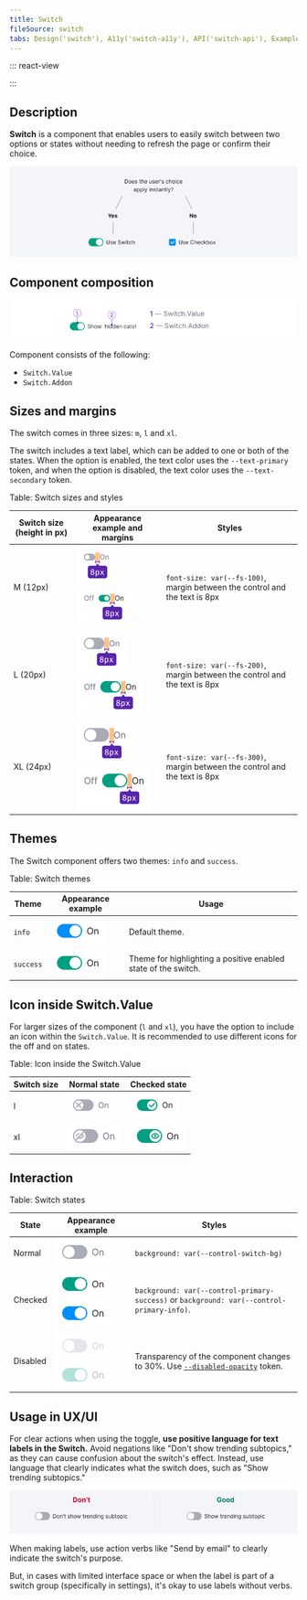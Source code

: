 ```yaml
---
title: Switch
fileSource: switch
tabs: Design('switch'), A11y('switch-a11y'), API('switch-api'), Example('switch-code'), Changelog('switch-changelog')
---
```


::: react-view

<script lang="tsx">
import React from 'react';
import Switch from 'intergalactic/switch';
import CheckM from 'intergalactic/icon/Check/m';
import PlaygroundGeneration from '@components/PlaygroundGeneration';

const App = PlaygroundGeneration(
  (createGroupWidgets) => {
    const { bool, select, radio, text, onChange } = createGroupWidgets('Switch');

    const size = radio({
      key: 'size',
      defaultValue: 'l',
      label: 'Size',
      options: ['m', 'l', 'xl'],
    });

    const theme = select({
      key: 'theme',
      defaultValue: 'success',
      label: 'Theme',
      options: ['info', 'success'].map((v) => ({ value: v, name: v })),
    });

    const checked = bool({
      key: 'checked',
      defaultValue: false,
      label: 'Checked',
    });

    const icon = bool({ key: 'children', defaultValue: false, label: 'Icon' });

    const before = text({
      key: 'before',
      label: 'AddonLeft',
      defaultValue: 'Off',
    });

    const after = text({
      key: 'after',
      label: 'AddonRight',
      defaultValue: 'On',
    });

    const disabled = bool({
      key: 'disabled',
      defaultValue: false,
      label: 'Disabled',
    });

    return (
      <Switch theme={theme} size={size}>
        {before && <Switch.Addon>{before}</Switch.Addon>}
        <Switch.Value
          disabled={disabled}
          checked={checked}
          onChange={(value) => onChange('checked', value)}
        >
          {icon && <CheckM />}
        </Switch.Value>
        {after && <Switch.Addon>{after}</Switch.Addon>}
      </Switch>
    );
  },
  {
    filterProps: ['onCheckedChange'],
  },
);
</script>

:::

## Description

**Switch** is a component that enables users to easily switch between two options or states without needing to refresh the page or confirm their choice.

![](static/check-or-toggle.png)

## Component composition

![](static/switch-composition.png)

Component consists of the following:

- `Switch.Value`
- `Switch.Addon`

## Sizes and margins

The switch comes in three sizes: `m`, `l` and `xl`.

The switch includes a text label, which can be added to one or both of the states. When the option is enabled, the text color uses the `--text-primary` token, and when the option is disabled, the text color uses the `--text-secondary` token.

Table: Switch sizes and styles

| Switch size (height in px) | Appearance example and margins   | Styles       |
| -------------------------- | -------------------------------- | ------------ |
| M (12px)   | ![](static/switch-on-text-m-1.png) ![](static/switch-on-text-m-2.png)   | `font-size: var(--fs-100)`, margin between the control and the text is 8px  |
| L (20px)   | ![](static/switch-on-text-l-1.png) ![](static/switch-on-text-l-2.png)   | `font-size: var(--fs-200)`, margin between the control and the text is 8px |
| XL (24px)  | ![](static/switch-on-text-xl-1.png) ![](static/switch-on-text-xl-2.png) | `font-size: var(--fs-300)`, margin between the control and the text is 8px |

## Themes

The Switch component offers two themes: `info` and `success`.

Table: Switch themes

| Theme     | Appearance example         | Usage                       |
| --------- | -------------------------- | --------------------------- |
| `info`    | ![](static/on-info.png)    | Default theme.              |
| `success` | ![](static/on-success.png) | Theme for highlighting a positive enabled state of the switch. |

## Icon inside Switch.Value

For larger sizes of the component (`l` and `xl`), you have the option to include an icon within the `Switch.Value`. It is recommended to use different icons for the off and on states.

Table: Icon inside the Switch.Value

| Switch size | Normal state                       | Checked state                     |
| ----------- | ---------------------------------- | --------------------------------- |
| l           | ![](static/switch-off-icon-l.png)  | ![](static/switch-on-icon-l.png)  |
| xl          | ![](static/switch-off-icon-xl.png) | ![](static/switch-on-icon-xl.png) |

## Interaction

Table: Switch states

| State   | Appearance example      | Styles        |
| ------- | ----------------------- | ------------- |
| Normal   | ![](static/off.png)     | `background: var(--control-switch-bg)`   |
| Checked | ![](static/on-success.png) ![](static/on-info.png)    | `background: var(--control-primary-success)` or `background: var(--control-primary-info)`.           |
| Disabled | ![](static/disabled.png) ![](static/disabled-success.png) | Transparency of the component changes to 30%. Use [`--disabled-opacity`](/style/design-tokens/design-tokens) token. |

## Usage in UX/UI

For clear actions when using the toggle, **use positive language for text labels in the Switch.** Avoid negations like "Don't show trending subtopics," as they can cause confusion about the switch's effect. Instead, use language that clearly indicates what the switch does, such as "Show trending subtopics."

![](static/switchlabel_yes_no.png)

When making labels, use action verbs like "Send by email" to clearly indicate the switch's purpose.

But, in cases with limited interface space or when the label is part of a switch group (specifically in settings), it's okay to use labels without verbs.

